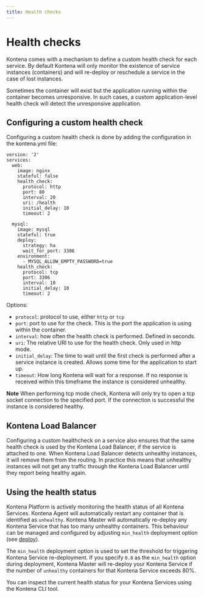 ```yaml
---
title: Health checks
---
```


# Health checks

Kontena comes with a mechanism to define a custom health check for each service. By default Kontena will only monitor the existence of service instances (containers) and will re-deploy or reschedule a service in the case of lost instances.

Sometimes the container will exist but the application running within the container becomes unresponsive. In such cases, a custom application-level health check will detect the unresponsive application.

## Configuring a custom health check

Configuring a custom health check is done by adding the configuration in the kontena.yml file:

```
version: '2'
services:
  web:
    image: nginx
    stateful: false
    health_check:
      protocol: http
      port: 80
      interval: 20
      uri: /health
      initial_delay: 10
      timeout: 2

  mysql:
    image: mysql
    stateful: true
    deploy:
      strategy: ha
      wait_for_port: 3306
    environment:
      - MYSQL_ALLOW_EMPTY_PASSWORD=true
    health_check:
      protocol: tcp
      port: 3306
      interval: 10
      initial_delay: 10
      timeout: 2
```
Options:
* `protocol`: protocol to use, either `http` or `tcp`
* `port`: port to use for the check. This is the port the application is using within the container.
* `interval`: how often the health check is performed. Defined in seconds.
* `uri`: The relative URI to use for the health check. Only used in http mode.
* `initial_delay`: The time to wait until the first check is performed after a service instance is created. Allows some time for the application to start up.
* `timeout`: How long Kontena will wait for a response. If no response is received within this timeframe the instance is considered unhealthy.

**Note** When performing tcp mode check, Kontena will only try to open a tcp socket connection to the specified port. If the connection is successful the instance is considered healthy.


## Kontena Load Balancer

Configuring a custom healthcheck on a service also ensures that the same health check is used by the Kontena Load Balancer, if the service is attached to one. When Kontena Load Balancer detects unhealthy instances, it will remove them from the routing. In practice this means that unhealthy instances will not get any traffic through the Kontena Load Balancer until they report being healthy again.

## Using the health status

Kontena Platform is actively monitoring the health status of all Kontena Services. Kontena Agent will automatically restart any container that is identified as `unhealthy`. Kontena Master will automatically re-deploy any Kontena Service that has too many unhealthy containers. This behaviour can be managed and configured by adjusting `min_health` deployment option (see [deploy](deploy.md)). 

The `min_health` deployment option is used to set the threshold for triggering Kontena Service re-deployment. If you specify `0.8` as the `min_health` option during deployment, Kontena Master will re-deploy your Kontena Service if the number of `unhealthy` containers for that Kontena Service exceeds 80%.

You can inspect the current health status for your Kontena Services using the Kontena CLI tool.
